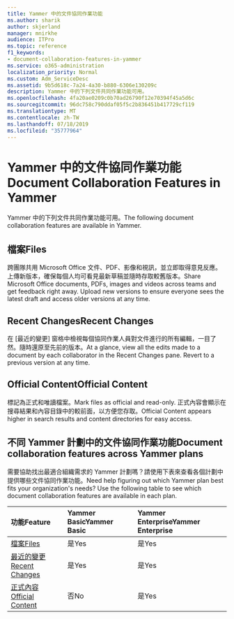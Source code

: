 ```yaml
---
title: Yammer 中的文件協同作業功能
ms.author: sharik
author: skjerland
manager: mnirkhe
audience: ITPro
ms.topic: reference
f1_keywords:
- document-collaboration-features-in-yammer
ms.service: o365-administration
localization_priority: Normal
ms.custom: Adm_ServiceDesc
ms.assetid: 9b5d618c-7a24-4a30-b880-6306e130209c
description: Yammer 中的下列文件共同作業功能可用。
ms.openlocfilehash: 4fa20ae0209c0b70ad26790f12e70394f45a5d6c
ms.sourcegitcommit: 96dc758c790ddaf05f5c2b836451b417729cf119
ms.translationtype: MT
ms.contentlocale: zh-TW
ms.lasthandoff: 07/18/2019
ms.locfileid: "35777964"
---
```

# <a name="document-collaboration-features-in-yammer"></a><span data-ttu-id="2b045-103">Yammer 中的文件協同作業功能</span><span class="sxs-lookup"><span data-stu-id="2b045-103">Document Collaboration Features in Yammer</span></span>

<span data-ttu-id="2b045-104">Yammer 中的下列文件共同作業功能可用。</span><span class="sxs-lookup"><span data-stu-id="2b045-104">The following document collaboration features are available in Yammer.</span></span>
  
## <a name="files"></a><span data-ttu-id="2b045-105">檔案</span><span class="sxs-lookup"><span data-stu-id="2b045-105">Files</span></span>
<span data-ttu-id="2b045-106"><a name="bkmk_Files"> </a></span><span class="sxs-lookup"><span data-stu-id="2b045-106"></span></span>

<span data-ttu-id="2b045-p101">跨團隊共用 Microsoft Office 文件、PDF、影像和視訊，並立即取得意見反應。上傳新版本，確保每個人均可看見最新草稿並隨時存取較舊版本。</span><span class="sxs-lookup"><span data-stu-id="2b045-p101">Share Microsoft Office documents, PDFs, images and videos across teams and get feedback right away. Upload new versions to ensure everyone sees the latest draft and access older versions at any time.</span></span>
  
## <a name="recent-changes"></a><span data-ttu-id="2b045-109">Recent Changes</span><span class="sxs-lookup"><span data-stu-id="2b045-109">Recent Changes</span></span>
<span data-ttu-id="2b045-110"><a name="bkmk_RecentChanges"> </a></span><span class="sxs-lookup"><span data-stu-id="2b045-110"></span></span>

<span data-ttu-id="2b045-p102">在 [最近的變更] 窗格中檢視每個協同作業人員對文件進行的所有編輯，一目了然。隨時還原至先前的版本。</span><span class="sxs-lookup"><span data-stu-id="2b045-p102">At a glance, view all the edits made to a document by each collaborator in the Recent Changes pane. Revert to a previous version at any time.</span></span>
  
## <a name="official-content"></a><span data-ttu-id="2b045-113">Official Content</span><span class="sxs-lookup"><span data-stu-id="2b045-113">Official Content</span></span>
<span data-ttu-id="2b045-114"><a name="bkmk_OfficialContent"> </a></span><span class="sxs-lookup"><span data-stu-id="2b045-114"></span></span>

<span data-ttu-id="2b045-115">標記為正式和唯讀檔案。</span><span class="sxs-lookup"><span data-stu-id="2b045-115">Mark files as official and read-only.</span></span> <span data-ttu-id="2b045-116">正式內容會顯示在搜尋結果和內容目錄中的較前面，以方便您存取。</span><span class="sxs-lookup"><span data-stu-id="2b045-116">Official Content appears higher in search results and content directories for easy access.</span></span>
  
## <a name="document-collaboration-features-across-yammer-plans"></a><span data-ttu-id="2b045-117">不同 Yammer 計劃中的文件協同作業功能</span><span class="sxs-lookup"><span data-stu-id="2b045-117">Document collaboration features across Yammer plans</span></span>
<span data-ttu-id="2b045-118"><a name="bkmk_OfficialContent"> </a></span><span class="sxs-lookup"><span data-stu-id="2b045-118"></span></span>

<span data-ttu-id="2b045-p104">需要協助找出最適合組織需求的 Yammer 計劃嗎？請使用下表來查看各個計劃中提供哪些文件協同作業功能。</span><span class="sxs-lookup"><span data-stu-id="2b045-p104">Need help figuring out which Yammer plan best fits your organization's needs? Use the following table to see which document collaboration features are available in each plan.</span></span>
  
|<span data-ttu-id="2b045-121">**功能**</span><span class="sxs-lookup"><span data-stu-id="2b045-121">**Feature**</span></span>|<span data-ttu-id="2b045-122">**Yammer Basic**</span><span class="sxs-lookup"><span data-stu-id="2b045-122">**Yammer Basic**</span></span>|<span data-ttu-id="2b045-123">**Yammer Enterprise**</span><span class="sxs-lookup"><span data-stu-id="2b045-123">**Yammer Enterprise**</span></span>|
|:-----|:-----|:-----|
|[<span data-ttu-id="2b045-124">檔案</span><span class="sxs-lookup"><span data-stu-id="2b045-124">Files</span></span>](document-collaboration-features-in-yammer.md#files) <br/> |<span data-ttu-id="2b045-125">是</span><span class="sxs-lookup"><span data-stu-id="2b045-125">Yes</span></span>  <br/> |<span data-ttu-id="2b045-126">是</span><span class="sxs-lookup"><span data-stu-id="2b045-126">Yes</span></span>  <br/> |
|[<span data-ttu-id="2b045-127">最近的變更</span><span class="sxs-lookup"><span data-stu-id="2b045-127">Recent Changes</span></span>](document-collaboration-features-in-yammer.md#recent-changes) <br/> |<span data-ttu-id="2b045-128">是</span><span class="sxs-lookup"><span data-stu-id="2b045-128">Yes</span></span>  <br/> |<span data-ttu-id="2b045-129">是</span><span class="sxs-lookup"><span data-stu-id="2b045-129">Yes</span></span>  <br/> |
|[<span data-ttu-id="2b045-130">正式內容</span><span class="sxs-lookup"><span data-stu-id="2b045-130">Official Content</span></span>](document-collaboration-features-in-yammer.md#official-content) <br/> |<span data-ttu-id="2b045-131">否</span><span class="sxs-lookup"><span data-stu-id="2b045-131">No</span></span>  <br/> |<span data-ttu-id="2b045-132">是</span><span class="sxs-lookup"><span data-stu-id="2b045-132">Yes</span></span>  <br/> |
   

